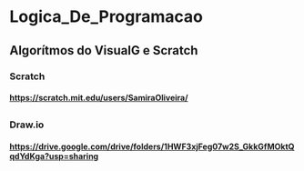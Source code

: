 # Logica_De_Programacao
##
## Algorítmos do VisualG e Scratch
### Scratch
#### <https://scratch.mit.edu/users/SamiraOliveira/> 
##
### Draw.io
#### <https://drive.google.com/drive/folders/1HWF3xjFeg07w2S_GkkGfMOktQqdYdKga?usp=sharing> 


